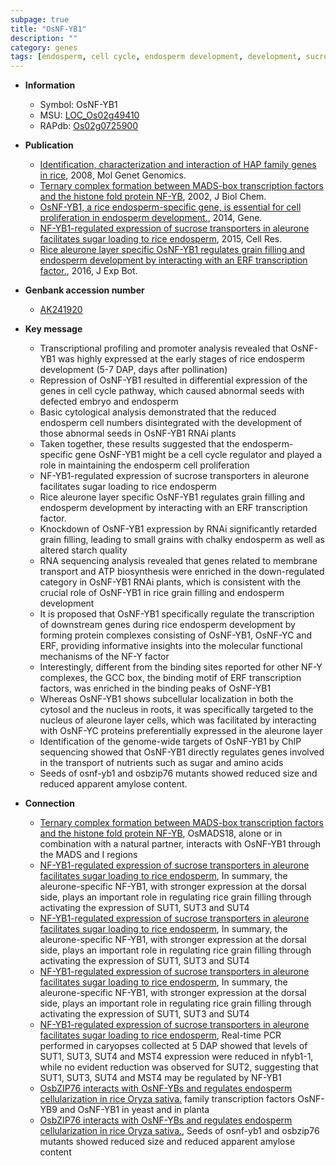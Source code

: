 ```yaml
---
subpage: true
title: "OsNF-YB1"
description: ""
category: genes
tags: [endosperm, cell cycle, endosperm development, development, sucrose transporter, sugar, grain, starch, transcription factor, nucleus, grain filling, quality, seed size, amylose content, endosperm cellularization]
---
```


* **Information**  
    + Symbol: OsNF-YB1  
    + MSU: [LOC_Os02g49410](http://rice.plantbiology.msu.edu/cgi-bin/ORF_infopage.cgi?orf=LOC_Os02g49410)  
    + RAPdb: [Os02g0725900](http://rapdb.dna.affrc.go.jp/viewer/gbrowse_details/irgsp1?name=Os02g0725900)  

* **Publication**  
    + [Identification, characterization and interaction of HAP family genes in rice](http://www.ncbi.nlm.nih.gov/pubmed?term=Identification,+characterization+and+interaction+of+HAP+family+genes+in+rice%5BTitle%5D), 2008, Mol Genet Genomics.
    + [Ternary complex formation between MADS-box transcription factors and the histone fold protein NF-YB](http://www.ncbi.nlm.nih.gov/pubmed?term=Ternary+complex+formation+between+MADS-box+transcription+factors+and+the+histone+fold+protein+NF-YB%5BTitle%5D), 2002, J Biol Chem.
    + [OsNF-YB1, a rice endosperm-specific gene, is essential for cell proliferation in endosperm development.](http://www.ncbi.nlm.nih.gov/pubmed?term=OsNF-YB1,+a+rice+endosperm-specific+gene,+is+essential+for+cell+proliferation+in+endosperm+development.%5BTitle%5D), 2014, Gene.
    + [NF-YB1-regulated expression of sucrose transporters in aleurone facilitates sugar loading to rice endosperm](http://www.ncbi.nlm.nih.gov/pubmed?term=NF-YB1-regulated+expression+of+sucrose+transporters+in+aleurone+facilitates+sugar+loading+to+rice+endosperm%5BTitle%5D), 2015, Cell Res.
    + [Rice aleurone layer specific OsNF-YB1 regulates grain filling and endosperm development by interacting with an ERF transcription factor.](http://www.ncbi.nlm.nih.gov/pubmed?term=Rice+aleurone+layer+specific+OsNF-YB1+regulates+grain+filling+and+endosperm+development+by+interacting+with+an+ERF+transcription+factor.%5BTitle%5D), 2016, J Exp Bot.

* **Genbank accession number**  
    + [AK241920](http://www.ncbi.nlm.nih.gov/nuccore/AK241920)

* **Key message**  
    + Transcriptional profiling and promoter analysis revealed that OsNF-YB1 was highly expressed at the early stages of rice endosperm development (5-7 DAP, days after pollination)
    + Repression of OsNF-YB1 resulted in differential expression of the genes in cell cycle pathway, which caused abnormal seeds with defected embryo and endosperm
    + Basic cytological analysis demonstrated that the reduced endosperm cell numbers disintegrated with the development of those abnormal seeds in OsNF-YB1 RNAi plants
    + Taken together, these results suggested that the endosperm-specific gene OsNF-YB1 might be a cell cycle regulator and played a role in maintaining the endosperm cell proliferation
    + NF-YB1-regulated expression of sucrose transporters in aleurone facilitates sugar loading to rice endosperm
    + Rice aleurone layer specific OsNF-YB1 regulates grain filling and endosperm development by interacting with an ERF transcription factor.
    + Knockdown of OsNF-YB1 expression by RNAi significantly retarded grain filling, leading to small grains with chalky endosperm as well as altered starch quality
    + RNA sequencing analysis revealed that genes related to membrane transport and ATP biosynthesis were enriched in the down-regulated category in OsNF-YB1 RNAi plants, which is consistent with the crucial role of OsNF-YB1 in rice grain filling and endosperm development
    + It is proposed that OsNF-YB1 specifically regulate the transcription of downstream genes during rice endosperm development by forming protein complexes consisting of OsNF-YB1, OsNF-YC and ERF, providing informative insights into the molecular functional mechanisms of the NF-Y factor
    + Interestingly, different from the binding sites reported for other NF-Y complexes, the GCC box, the binding motif of ERF transcription factors, was enriched in the binding peaks of OsNF-YB1
    + Whereas OsNF-YB1 shows subcellular localization in both the cytosol and the nucleus in roots, it was specifically targeted to the nucleus of aleurone layer cells, which was facilitated by interacting with OsNF-YC proteins preferentially expressed in the aleurone layer
    + Identification of the genome-wide targets of OsNF-YB1 by ChIP sequencing showed that OsNF-YB1 directly regulates genes involved in the transport of nutrients such as sugar and amino acids
    + Seeds of osnf-yb1 and osbzip76 mutants showed reduced size and reduced apparent amylose content.

* **Connection**  
    + [Ternary complex formation between MADS-box transcription factors and the histone fold protein NF-YB](http://www.ncbi.nlm.nih.gov/pubmed?term=Ternary+complex+formation+between+MADS-box+transcription+factors+and+the+histone+fold+protein+NF-YB%5BTitle%5D), OsMADS18, alone or in combination with a natural partner, interacts with OsNF-YB1 through the MADS and I regions
    + [NF-YB1-regulated expression of sucrose transporters in aleurone facilitates sugar loading to rice endosperm](http://www.ncbi.nlm.nih.gov/pubmed?term=NF-YB1-regulated+expression+of+sucrose+transporters+in+aleurone+facilitates+sugar+loading+to+rice+endosperm%5BTitle%5D), In summary, the aleurone-specific NF-YB1, with stronger expression at the dorsal side, plays an important role in regulating rice grain filling through activating the expression of SUT1, SUT3 and SUT4
    + [NF-YB1-regulated expression of sucrose transporters in aleurone facilitates sugar loading to rice endosperm](http://www.ncbi.nlm.nih.gov/pubmed?term=NF-YB1-regulated+expression+of+sucrose+transporters+in+aleurone+facilitates+sugar+loading+to+rice+endosperm%5BTitle%5D), In summary, the aleurone-specific NF-YB1, with stronger expression at the dorsal side, plays an important role in regulating rice grain filling through activating the expression of SUT1, SUT3 and SUT4
    + [NF-YB1-regulated expression of sucrose transporters in aleurone facilitates sugar loading to rice endosperm](http://www.ncbi.nlm.nih.gov/pubmed?term=NF-YB1-regulated+expression+of+sucrose+transporters+in+aleurone+facilitates+sugar+loading+to+rice+endosperm%5BTitle%5D), In summary, the aleurone-specific NF-YB1, with stronger expression at the dorsal side, plays an important role in regulating rice grain filling through activating the expression of SUT1, SUT3 and SUT4
    + [NF-YB1-regulated expression of sucrose transporters in aleurone facilitates sugar loading to rice endosperm](http://www.ncbi.nlm.nih.gov/pubmed?term=NF-YB1-regulated+expression+of+sucrose+transporters+in+aleurone+facilitates+sugar+loading+to+rice+endosperm%5BTitle%5D), Real-time PCR performed in caryopses collected at 5 DAP showed that levels of SUT1, SUT3, SUT4 and MST4 expression were reduced in nfyb1-1, while no evident reduction was observed for SUT2, suggesting that SUT1, SUT3, SUT4 and MST4 may be regulated by NF-YB1
    + [OsbZIP76 interacts with OsNF-YBs and regulates endosperm cellularization in rice  Oryza sativa.](NF-Y) family transcription factors OsNF-YB9 and OsNF-YB1 in yeast and in planta
    + [OsbZIP76 interacts with OsNF-YBs and regulates endosperm cellularization in rice  Oryza sativa.](http://www.ncbi.nlm.nih.gov/pubmed?term=OsbZIP76+interacts+with+OsNF-YBs+and+regulates+endosperm+cellularization+in+rice++Oryza+sativa.%5BTitle%5D),  Seeds of osnf-yb1 and osbzip76 mutants showed reduced size and reduced apparent amylose content



